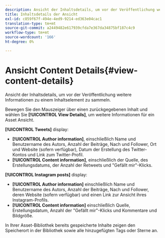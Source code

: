 ```yaml
---
description: Ansicht der Inhaltsdetails, um vor der Veröffentlichung weitere Informationen zu einem Inhaltselement zu sammeln.
title: Inhaltsdetails der Ansicht
exl-id: c859f67f-494e-4ed9-9214-ed363e04cac1
translation-type: tm+mt
source-git-commit: a2449482e617939cfda7e367da34875bf187c4c9
workflow-type: tm+mt
source-wordcount: '166'
ht-degree: 0%

---
```


# Ansicht Content Details{#view-content-details}

Ansicht der Inhaltsdetails, um vor der Veröffentlichung weitere Informationen zu einem Inhaltselement zu sammeln.

Bewegen Sie den Mauszeiger über einen zurückgegebenen Inhalt und wählen Sie **[!UICONTROL View Details]**, um weitere Informationen für ein Asset Ansicht.

**[!UICONTROL Tweets]** display:

* **[!UICONTROL Author information]**, einschließlich Name und Benutzername des Autors, Anzahl der Beiträge, Nach und Follower, Ort und Website (sofern verfügbar), Datum der Erstellung des Twitter-Kontos und Link zum Twitter-Profil.
* **[!UICONTROL Content information]**, einschließlich der Quelle, des Erstellungsdatums, der Anzahl der Retweets und &quot;Gefällt mir&quot;-Klicks.

**[!UICONTROL Instagram posts]** display:

* **[!UICONTROL Author information]** einschließlich Name und Benutzername des Autors, Anzahl der Beiträge, Nach und Follower, deren Website (sofern verfügbar) und einen Link zur Ansicht ihres Instagram-Profils.
* **[!UICONTROL Content information]** einschließlich Quelle, Erstellungsdatum, Anzahl der &quot;Gefällt mir&quot;-Klicks und Kommentare und Bildgröße.

In Ihrer Asset-Bibliothek bereits gespeicherte Inhalte zeigen den Speicherort in der Bibliothek sowie alle hinzugefügten Tags oder Sterne an.
